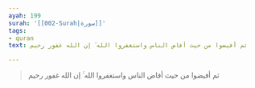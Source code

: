 ```yaml
---
ayah: 199
surah: '[[002-Surah|سورة]]'
tags:
- quran
text: ثم أفيضوا من حيث أفاض الناس واستغفروا الله ۚ إن الله غفور رحيم

---
```

> ثم أفيضوا من حيث أفاض الناس واستغفروا الله ۚ إن الله غفور رحيم
